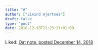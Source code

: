 ```yaml
---
title: "#"
author: ["Eivind Hjertnes"]
draft: false
type: "post"
date: 2018-12-18T21:23:21+01:00
---
```


Liked: [Oat note, posted
December 14, 2018](https://eli.li/entry.php?id=20181214135836)
